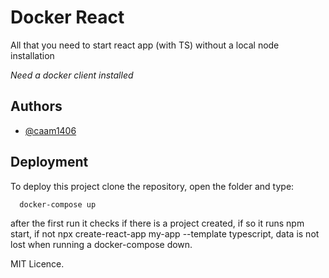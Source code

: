 # Docker React

All that you need to start react app (with TS) without a local node installation

_Need a docker client installed_

## Authors

- [@caam1406](https://www.github.com/caam1406)

## Deployment

To deploy this project clone the repository, open the folder and type:

```bash
  docker-compose up
```

after the first run it checks if there is a project created, if so it runs npm start, if not npx create-react-app my-app --template typescript, data is not lost when running a docker-compose down.

MIT Licence.
